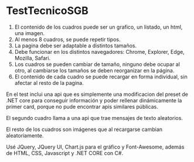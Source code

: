 # TestTecnicoSGB

1. El contenido de los cuadros puede ser un grafico, un listado, un html, una imagen.
2. Al menos 8 cuadros, se puede repetir tipos.
3. La pagina debe ser adaptable a distintos tamaños.
4. Debe funcionar en los distintos navegadores: Chrome, Explorer, Edge, Mozilla, Safari.
5. Los cuadros se pueden cambiar de tamaño, ninguno debe ocupar al otro, al cambiarse los tamaños se deben reorganizar en la página.
6. El contenido de cada cuadro se puede recargar en forma individual, sin afectar al resto de la pagina.


En el test inclui una api que es simplemente una modificacion del preset de .NET core para conseguir información y poder rellenar dinámicamente la primer card, porque no pude encontrar apis similares públicas.

El segundo cuadro llama a una api que trae mensajes de texto aleatorios.

El resto de los cuadros son imágenes que al recargarse cambian aleatoriamente.

Usé JQuery, JQuery UI, Chart.js para el gráfico y Font-Awesome, además de HTML, CSS, Javascript y .NET CORE con C#.
